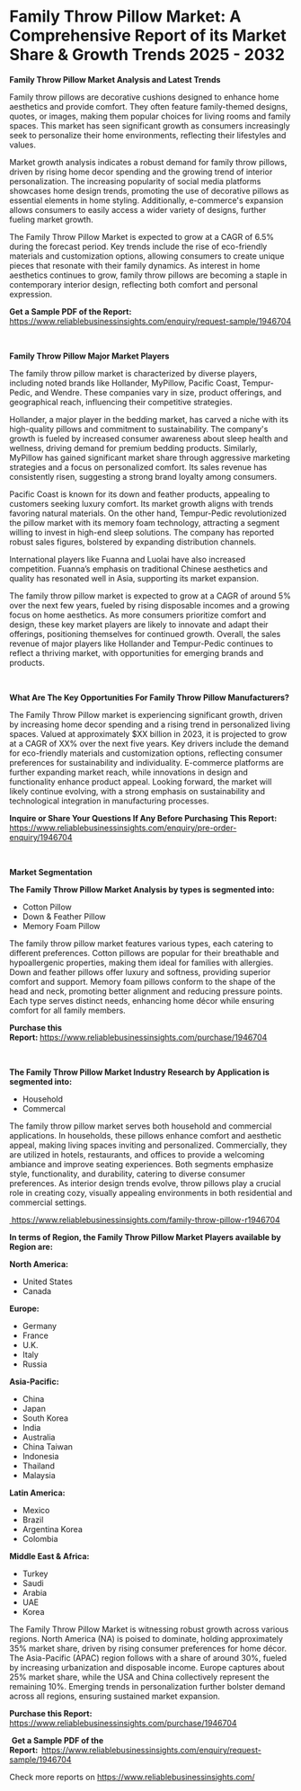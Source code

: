 <p><h1>Family Throw Pillow Market: A Comprehensive Report of its Market Share & Growth Trends 2025 - 2032</h1></p><p><strong>Family Throw Pillow Market Analysis and Latest Trends</strong></p>
<p><p>Family throw pillows are decorative cushions designed to enhance home aesthetics and provide comfort. They often feature family-themed designs, quotes, or images, making them popular choices for living rooms and family spaces. This market has seen significant growth as consumers increasingly seek to personalize their home environments, reflecting their lifestyles and values.</p><p>Market growth analysis indicates a robust demand for family throw pillows, driven by rising home decor spending and the growing trend of interior personalization. The increasing popularity of social media platforms showcases home design trends, promoting the use of decorative pillows as essential elements in home styling. Additionally, e-commerce's expansion allows consumers to easily access a wider variety of designs, further fueling market growth.</p><p>The Family Throw Pillow Market is expected to grow at a CAGR of 6.5% during the forecast period. Key trends include the rise of eco-friendly materials and customization options, allowing consumers to create unique pieces that resonate with their family dynamics. As interest in home aesthetics continues to grow, family throw pillows are becoming a staple in contemporary interior design, reflecting both comfort and personal expression.</p></p>
<p><strong>Get a Sample PDF of the Report:&nbsp;</strong> <a href="https://www.reliablebusinessinsights.com/enquiry/request-sample/1946704?utm_campaign=2221&utm_medium=2&utm_source=Github&utm_content=ia&utm_term=08022025&utm_id=family-throw-pillow">https://www.reliablebusinessinsights.com/enquiry/request-sample/1946704</a></p>
<p>&nbsp;</p>
<p><strong>Family Throw Pillow Major Market Players</strong></p>
<p><p>The family throw pillow market is characterized by diverse players, including noted brands like Hollander, MyPillow, Pacific Coast, Tempur-Pedic, and Wendre. These companies vary in size, product offerings, and geographical reach, influencing their competitive strategies.</p><p>Hollander, a major player in the bedding market, has carved a niche with its high-quality pillows and commitment to sustainability. The company's growth is fueled by increased consumer awareness about sleep health and wellness, driving demand for premium bedding products. Similarly, MyPillow has gained significant market share through aggressive marketing strategies and a focus on personalized comfort. Its sales revenue has consistently risen, suggesting a strong brand loyalty among consumers.</p><p>Pacific Coast is known for its down and feather products, appealing to customers seeking luxury comfort. Its market growth aligns with trends favoring natural materials. On the other hand, Tempur-Pedic revolutionized the pillow market with its memory foam technology, attracting a segment willing to invest in high-end sleep solutions. The company has reported robust sales figures, bolstered by expanding distribution channels.</p><p>International players like Fuanna and Luolai have also increased competition. Fuanna’s emphasis on traditional Chinese aesthetics and quality has resonated well in Asia, supporting its market expansion.</p><p>The family throw pillow market is expected to grow at a CAGR of around 5% over the next few years, fueled by rising disposable incomes and a growing focus on home aesthetics. As more consumers prioritize comfort and design, these key market players are likely to innovate and adapt their offerings, positioning themselves for continued growth. Overall, the sales revenue of major players like Hollander and Tempur-Pedic continues to reflect a thriving market, with opportunities for emerging brands and products.</p></p>
<p>&nbsp;</p>
<p><strong>What Are The Key Opportunities For Family Throw Pillow Manufacturers?</strong></p>
<p><p>The Family Throw Pillow market is experiencing significant growth, driven by increasing home decor spending and a rising trend in personalized living spaces. Valued at approximately $XX billion in 2023, it is projected to grow at a CAGR of XX% over the next five years. Key drivers include the demand for eco-friendly materials and customization options, reflecting consumer preferences for sustainability and individuality. E-commerce platforms are further expanding market reach, while innovations in design and functionality enhance product appeal. Looking forward, the market will likely continue evolving, with a strong emphasis on sustainability and technological integration in manufacturing processes.</p></p>
<p><strong>Inquire or Share Your Questions If Any Before Purchasing This Report:</strong> <a href="https://www.reliablebusinessinsights.com/enquiry/pre-order-enquiry/1946704?utm_campaign=2221&utm_medium=2&utm_source=Github&utm_content=ia&utm_term=08022025&utm_id=family-throw-pillow">https://www.reliablebusinessinsights.com/enquiry/pre-order-enquiry/1946704</a></p>
<p>&nbsp;</p>
<p><strong>Market Segmentation</strong></p>
<p><strong>The Family Throw Pillow Market Analysis by types is segmented into:</strong></p>
<p><ul><li>Cotton Pillow</li><li>Down & Feather Pillow</li><li>Memory Foam Pillow</li></ul></p>
<p><p>The family throw pillow market features various types, each catering to different preferences. Cotton pillows are popular for their breathable and hypoallergenic properties, making them ideal for families with allergies. Down and feather pillows offer luxury and softness, providing superior comfort and support. Memory foam pillows conform to the shape of the head and neck, promoting better alignment and reducing pressure points. Each type serves distinct needs, enhancing home décor while ensuring comfort for all family members.</p></p>
<p><strong>Purchase this Report:&nbsp;</strong><a href="https://www.reliablebusinessinsights.com/purchase/1946704?utm_campaign=2221&utm_medium=2&utm_source=Github&utm_content=ia&utm_term=08022025&utm_id=family-throw-pillow">https://www.reliablebusinessinsights.com/purchase/1946704</a></p>
<p>&nbsp;</p>
<p><strong>The Family Throw Pillow Market Industry Research by Application is segmented into:</strong></p>
<p><ul><li>Household</li><li>Commercal</li></ul></p>
<p><p>The family throw pillow market serves both household and commercial applications. In households, these pillows enhance comfort and aesthetic appeal, making living spaces inviting and personalized. Commercially, they are utilized in hotels, restaurants, and offices to provide a welcoming ambiance and improve seating experiences. Both segments emphasize style, functionality, and durability, catering to diverse consumer preferences. As interior design trends evolve, throw pillows play a crucial role in creating cozy, visually appealing environments in both residential and commercial settings.</p></p>
<p><a href="https://www.reliablebusinessinsights.com/family-throw-pillow-r1946704?utm_campaign=2221&utm_medium=2&utm_source=Github&utm_content=ia&utm_term=08022025&utm_id=family-throw-pillow">&nbsp;https://www.reliablebusinessinsights.com/family-throw-pillow-r1946704</a></p>
<p><strong>In terms of Region, the Family Throw Pillow Market Players available by Region are:</strong></p>
<p>
    <p> <strong> North America: </strong>
        <ul>
            <li>United States</li>
            <li>Canada</li>
        </ul>
        </p> 
    <p> <strong> Europe: </strong>
        <ul>
            <li>Germany</li>
            <li>France</li>
            <li>U.K.</li>
            <li>Italy</li>
            <li>Russia</li>
        </ul>
        </p> 
    <p> <strong> Asia-Pacific: </strong>
        <ul>
            <li>China</li>
            <li>Japan</li>
            <li>South Korea</li>
            <li>India</li>
            <li>Australia</li>
            <li>China Taiwan</li>
            <li>Indonesia</li>
            <li>Thailand</li>
            <li>Malaysia</li>
        </ul>
        </p> 
    <p> <strong> Latin America: </strong>
        <ul>
            <li>Mexico</li>
            <li>Brazil</li>
            <li>Argentina Korea</li>
            <li>Colombia</li>
        </ul>
        </p> 
    <p> <strong> Middle East & Africa: </strong>
        <ul>
            <li>Turkey</li>
            <li>Saudi</li>
            <li>Arabia</li>
            <li>UAE</li>
            <li>Korea</li>
        </ul>
    </p>
    </p>
<p><p>The Family Throw Pillow Market is witnessing robust growth across various regions. North America (NA) is poised to dominate, holding approximately 35% market share, driven by rising consumer preferences for home décor. The Asia-Pacific (APAC) region follows with a share of around 30%, fueled by increasing urbanization and disposable income. Europe captures about 25% market share, while the USA and China collectively represent the remaining 10%. Emerging trends in personalization further bolster demand across all regions, ensuring sustained market expansion.</p></p>
<p><strong>Purchase this Report: </strong><a href="https://www.reliablebusinessinsights.com/purchase/1946704?utm_campaign=2221&utm_medium=2&utm_source=Github&utm_content=ia&utm_term=08022025&utm_id=family-throw-pillow">https://www.reliablebusinessinsights.com/purchase/1946704</a></p>
<p>&nbsp;<strong>Get a Sample PDF of the Report:&nbsp;&nbsp;</strong><a href="https://www.reliablebusinessinsights.com/enquiry/request-sample/1946704?utm_campaign=2221&utm_medium=2&utm_source=Github&utm_content=ia&utm_term=08022025&utm_id=family-throw-pillow">https://www.reliablebusinessinsights.com/enquiry/request-sample/1946704</a></p>
<p><strong></strong></p>
<p>Check more reports on <a href="https://www.reliablebusinessinsights.com/?utm_campaign=2221&utm_medium=2&utm_source=Github&utm_content=ia&utm_term=08022025&utm_id=family-throw-pillow">https://www.reliablebusinessinsights.com/</a></p>